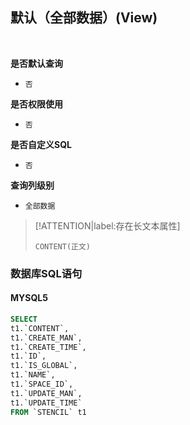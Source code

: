 ## 默认（全部数据）(View) <!-- {docsify-ignore-all} -->



<br>
<p class="panel-title"><b>是否默认查询</b></p>

* `否`

<p class="panel-title"><b>是否权限使用</b></p>

* `否`

<p class="panel-title"><b>是否自定义SQL</b></p>

* `否`

<p class="panel-title"><b>查询列级别</b></p>

* `全部数据`

> [!ATTENTION|label:存在长文本属性]
>
> `CONTENT(正文)`




### 数据库SQL语句

#### MYSQL5

```sql
SELECT
t1.`CONTENT`,
t1.`CREATE_MAN`,
t1.`CREATE_TIME`,
t1.`ID`,
t1.`IS_GLOBAL`,
t1.`NAME`,
t1.`SPACE_ID`,
t1.`UPDATE_MAN`,
t1.`UPDATE_TIME`
FROM `STENCIL` t1 


```
